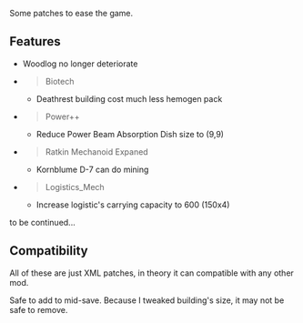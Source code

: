 Some patches to ease the game.

## Features

- Woodlog no longer deteriorate
- > Biotech
    - Deathrest building cost much less hemogen pack
- > Power++
    - Reduce Power Beam Absorption Dish size to (9,9)
- > Ratkin Mechanoid Expaned
    - Kornblume D-7 can do mining
- > Logistics_Mech
    - Increase logistic's carrying capacity to 600 (150x4)

to be continued...

## Compatibility

All of these are just XML patches, in theory it can compatible with any other mod.

Safe to add to mid-save. Because I tweaked building's size, it may not be safe to remove.
